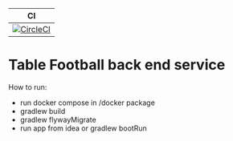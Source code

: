 | CI |
| --- |
|[![CircleCI](https://circleci.com/gh/mschuwalow/zio-todo-backend/tree/develop.svg?style=svg)](https://app.circleci.com/pipelines/github/RMaiun/cataclysm?branch=master) |

# Table Football back end service
How to run:
- run docker compose in /docker package
- gradlew build
- gradlew flywayMigrate
- run app from idea or gradlew bootRun
